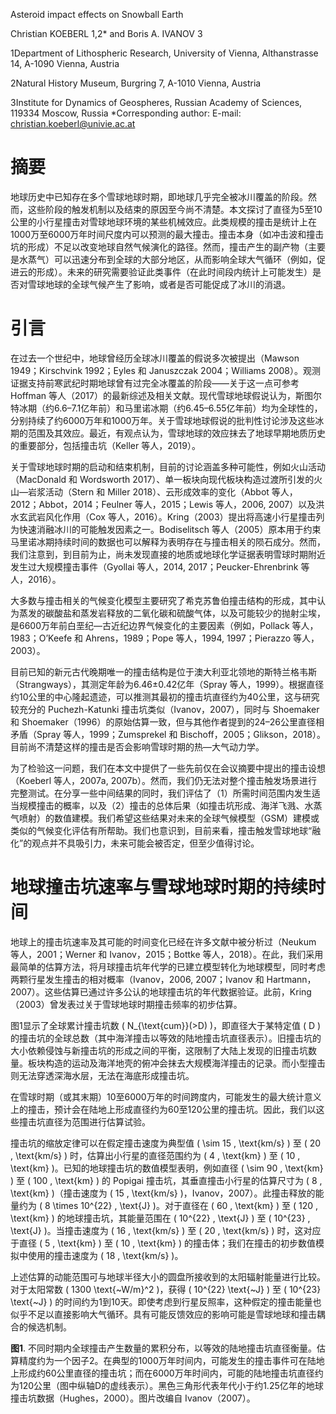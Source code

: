 
Asteroid impact effects on Snowball Earth 

Christian KOEBERL 1,2* and Boris A. IVANOV 3 

1Department of Lithospheric Research, University of Vienna, Althanstrasse 14, A-1090 Vienna, Austria 

2Natural History Museum, Burgring 7, A-1010 Vienna, Austria 

3Institute for Dynamics of Geospheres, Russian Academy of Sciences, 119334 Moscow, Russia *Corresponding author: E-mail: christian.koeberl@univie.ac.at
# 摘要
地球历史中已知存在多个雪球地球时期，即地球几乎完全被冰川覆盖的阶段。然而，这些阶段的触发机制以及结束的原因至今尚不清楚。本文探讨了直径为5至10公里的小行星撞击对雪球地球环境的某些机械效应。此类规模的撞击是统计上在1000万至6000万年时间尺度内可以预测的最大撞击。撞击本身（如冲击波和撞击坑的形成）不足以改变地球自然气候演化的路径。然而，撞击产生的副产物（主要是水蒸气）可以迅速分布到全球的大部分地区，从而影响全球大气循环（例如，促进云的形成）。未来的研究需要验证此类事件（在此时间段内统计上可能发生）是否对雪球地球的全球气候产生了影响，或者是否可能促成了冰川的消退。

# 引言
在过去一个世纪中，地球曾经历全球冰川覆盖的假说多次被提出（Mawson 1949；Kirschvink 1992；Eyles 和 Januszczak 2004；Williams 2008）。观测证据支持前寒武纪时期地球曾有过完全冰覆盖的阶段——关于这一点可参考 Hoffman 等人（2017）的最新综述及相关文献。现代雪球地球假说认为，斯图尔特冰期（约6.6–7.1亿年前）和马里诺冰期（约6.45–6.55亿年前）均为全球性的，分别持续了约6000万年和1000万年。关于雪球地球假说的批判性讨论涉及这些冰期的范围及其效应。最近，有观点认为，雪球地球的效应抹去了地球早期地质历史的重要部分，包括撞击坑（Keller 等人，2019）。

关于雪球地球时期的启动和结束机制，目前的讨论涵盖多种可能性，例如火山活动（MacDonald 和 Wordsworth 2017）、单一板块向现代板块构造过渡所引发的火山—岩浆活动（Stern 和 Miller 2018）、云形成效率的变化（Abbot 等人，2012；Abbot，2014；Feulner 等人，2015；Lewis 等人，2006, 2007）以及洪水玄武岩风化作用（Cox 等人，2016）。Kring（2003）提出将高速小行星撞击列为快速消融冰川的可能触发因素之一。Bodiselitsch 等人（2005）原本用于约束马里诺冰期持续时间的数据也可以解释为表明存在与撞击相关的陨石成分。然而，我们注意到，到目前为止，尚未发现直接的地质或地球化学证据表明雪球时期附近发生过大规模撞击事件（Gyollai 等人，2014, 2017；Peucker-Ehrenbrink 等人，2016）。

大多数与撞击相关的气候变化模型主要研究了希克苏鲁伯撞击结构的形成，其中认为蒸发的碳酸盐和蒸发岩释放的二氧化碳和硫酸气体，以及可能较少的抛射尘埃，是6600万年前白垩纪—古近纪边界气候变化的主要因素（例如，Pollack 等人，1983；O’Keefe 和 Ahrens，1989；Pope 等人，1994, 1997；Pierazzo 等人，2003）。

目前已知的新元古代晚期唯一的撞击结构是位于澳大利亚北领地的斯特兰格韦斯（Strangways），其测定年龄为6.46±0.42亿年（Spray 等人，1999）。根据直径约10公里的中心隆起遗迹，可以推测其最初的撞击坑直径约为40公里，这与研究较充分的 Puchezh-Katunki 撞击坑类似（Ivanov，2007），同时与 Shoemaker 和 Shoemaker（1996）的原始估算一致，但与其他作者提到的24–26公里直径相矛盾（Spray 等人，1999；Zumsprekel 和 Bischoff，2005；Glikson，2018）。目前尚不清楚这样的撞击是否会影响雪球时期的热—大气动力学。

为了检验这一问题，我们在本文中提供了一些先前仅在会议摘要中提出的撞击设想（Koeberl 等人，2007a, 2007b）。然而，我们仍无法对整个撞击触发场景进行完整测试。在分享一些中间结果的同时，我们评估了（1）所需时间范围内发生适当规模撞击的概率，以及（2）撞击的总体后果（如撞击坑形成、海洋飞溅、水蒸气喷射）的数值建模。我们希望这些结果对未来的全球气候模型（GSM）建模或类似的气候变化评估有所帮助。我们也意识到，目前来看，撞击触发雪球地球“融化”的观点并不具吸引力，未来可能会被否定，但至少值得讨论。
# 地球撞击坑速率与雪球地球时期的持续时间

地球上的撞击坑速率及其可能的时间变化已经在许多文献中被分析过（Neukum 等人，2001；Werner 和 Ivanov，2015；Bottke 等人，2018）。在此，我们采用最简单的估算方法，将月球撞击坑年代学的已建立模型转化为地球模型，同时考虑两颗行星发生撞击的相对概率（Ivanov，2006, 2007；Ivanov 和 Hartmann，2007）。这些估算已通过许多公认的地球撞击坑的年代数据验证。此前，Kring（2003）曾发表过关于雪球地球时期撞击频率的初步估算。

图1显示了全球累计撞击坑数 \( N_{\text{cum}}(>D) \)，即直径大于某特定值 \( D \) 的撞击坑的全球总数（其中海洋撞击以等效的陆地撞击坑直径表示）。旧撞击坑的大小依赖侵蚀与新撞击坑的形成之间的平衡，这限制了大陆上发现的旧撞击坑数量。板块构造的运动及海洋地壳的俯冲会抹去大规模海洋撞击的记录。而小型撞击则无法穿透深海水层，无法在海底形成撞击坑。

在雪球时期（或其末期）10至6000万年的时间跨度内，可能发生的最大统计意义上的撞击，预计会在陆地上形成直径约为60至120公里的撞击坑。因此，我们以这些撞击坑直径为范围进行估算试验。

撞击坑的缩放定律可以在假定撞击速度为典型值 \( \sim 15 \, \text{km/s} \) 至 \( 20 \, \text{km/s} \) 时，估算出小行星的直径范围约为 \( 4 \, \text{km} \) 至 \( 10 \, \text{km} \)。已知的地球撞击坑的数值模型表明，例如直径 \( \sim 90 \, \text{km} \) 至 \( 100 \, \text{km} \) 的 Popigai 撞击坑，其垂直撞击小行星的估算尺寸为 \( 8 \, \text{km} \)（撞击速度为 \( 15 \, \text{km/s} \)，Ivanov，2007）。此撞击释放的能量约为 \( 8 \times 10^{22} \, \text{J} \)。对于直径在 \( 60 \, \text{km} \) 至 \( 120 \, \text{km} \) 的地球撞击坑，其能量范围在 \( 10^{22} \, \text{J} \) 至 \( 10^{23} \, \text{J} \)。当撞击速度为 \( 16 \, \text{km/s} \) 至 \( 20 \, \text{km/s} \) 时，这对应于直径 \( 5 \, \text{km} \) 至 \( 10 \, \text{km} \) 的撞击体；我们在撞击的初步数值模拟中使用的撞击速度为 \( 18 \, \text{km/s} \)。

上述估算的动能范围可与地球半径大小的圆盘所接收到的太阳辐射能量进行比较。对于太阳常数 \( 1300 \text{~W/m}^2 \)，获得 \( 10^{22} \text{~J} \) 至 \( 10^{23} \text{~J} \) 的时间约为1到10天。即使考虑到行星反照率，这种假定的撞击能量也似乎不足以直接影响大气循环。具有可能反馈效应的影响可能是雪球地球和撞击耦合的候选机制。

**图1**. 不同时期内全球撞击产生数量的累积分布，以等效的陆地撞击坑直径衡量。估算精度约为一个因子2。在典型的1000万年时间内，可能发生的撞击事件可在陆地上形成约60公里直径的撞击坑；而在6000万年时间内，可能的陆地撞击坑直径约为120公里（图中纵轴D的虚线表示）。黑色三角形代表年代小于约1.25亿年的地球撞击坑数据（Hughes，2000）。图片改编自 Ivanov（2007）。
